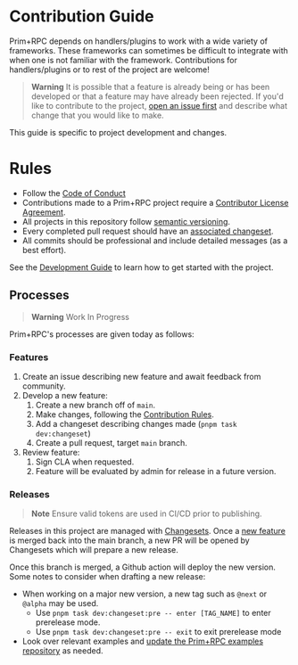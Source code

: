 # Contribution Guide

Prim+RPC depends on handlers/plugins to work with a wide variety of frameworks. These frameworks can sometimes be
difficult to integrate with when one is not familiar with the framework. Contributions for handlers/plugins or to rest
of the project are welcome!

> **Warning** It is possible that a feature is already being or has been developed or that a feature may have already
> been rejected. If you'd like to contribute to the project,
> [open an issue first](https://github.com/doseofted/prim-rpc/issues/new) and describe what change that you would like
> to make.

This guide is specific to project development and changes.

# Rules

- Follow the [Code of Conduct](./CODE_OF_CONDUCT.md)
- Contributions made to a Prim+RPC project require a [Contributor License Agreement](./CLA.md).
- All projects in this repository follow [semantic versioning](https://semver.org/).
- Every completed pull request should have an
  [associated changeset](https://github.com/changesets/changesets/blob/main/docs/adding-a-changeset.md).
- All commits should be professional and include detailed messages (as a best effort).

See the [Development Guide](./README.md#development) to learn how to get started with the project.

## Processes

> **Warning** Work In Progress

Prim+RPC's processes are given today as follows:

### Features

1. Create an issue describing new feature and await feedback from community.
2. Develop a new feature:
   1. Create a new branch off of `main`.
   2. Make changes, following the [Contribution Rules](#rules).
   3. Add a changeset describing changes made (`pnpm task dev:changeset`)
   4. Create a pull request, target `main` branch.
3. Review feature:
   1. Sign CLA when requested.
   2. Feature will be evaluated by admin for release in a future version.

### Releases

> **Note** Ensure valid tokens are used in CI/CD prior to publishing.

Releases in this project are managed with [Changesets](https://github.com/changesets/changesets). Once a
[new feature](#features) is merged back into the main branch, a new PR will be opened by Changesets which will prepare a
new release.

Once this branch is merged, a Github action will deploy the new version. Some notes to consider when drafting a new
release:

- When working on a major new version, a new tag such as `@next` or `@alpha` may be used.
  - Use `pnpm task dev:changeset:pre -- enter [TAG_NAME]` to enter prerelease mode.
  - Use `pnpm task dev:changeset:pre -- exit` to exit prerelease mode
- Look over relevant examples and
  [update the Prim+RPC examples repository](https://github.com/doseofted/prim-rpc-examples) as needed.
